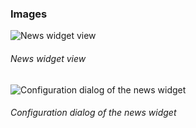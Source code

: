 ### Images

![News widget view](https://raw.githubusercontent.com/ivan-saorin/adf-widget-wysiwyg/master/registry/adf-widget-news-01.png "News widget view")
###### News widget view

![Configuration dialog of the news widget](https://raw.githubusercontent.com/ivan-saorin/adf-widget-wysiwyg/master/registry/adf-widget-news-01.png "Configuration dialog of the news widget")
###### Configuration dialog of the news widget
